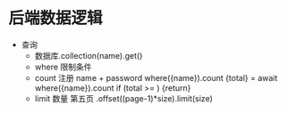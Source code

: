 # 后端数据逻辑
- 查询
  - 数据库.collection(name).get()
  - where 限制条件
  - count
  注册 name + password
  where({name}).count
  {total} = await where({name}).count
  if (total >= ) {return}
  - limit 数量
  第五页 .offset((page-1)*size).limit(size)
